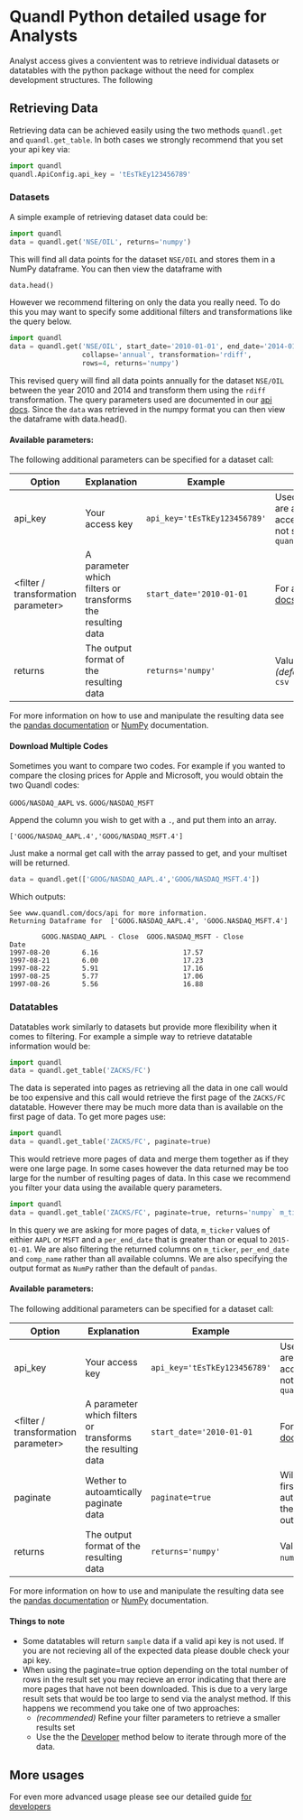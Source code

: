 # Quandl Python detailed usage for Analysts

Analyst access gives a convientent was to retrieve individual datasets or datatables with the python package without the need for complex development structures. The following  

## Retrieving Data

Retrieving data can be achieved easily using the two methods `quandl.get` and `quandl.get_table`. In both cases we strongly recommend that you set your api key via: 
 
 ```python
import quandl
quandl.ApiConfig.api_key = 'tEsTkEy123456789'
```

### Datasets

A simple example of retrieving dataset data could be:

```python
import quandl
data = quandl.get('NSE/OIL', returns='numpy')
```

This will find all data points for the dataset `NSE/OIL` and stores them in a NumPy dataframe. You can then view the dataframe with
 
```python
data.head()
```

However we recommend filtering on only the data you really need. To do this you may want to specify some additional filters and transformations like the query below.

```python
import quandl
data = quandl.get('NSE/OIL', start_date='2010-01-01', end_date='2014-01-01', 
                  collapse='annual', transformation='rdiff', 
                  rows=4, returns='numpy')
```

This revised query will find all data points annually for the dataset `NSE/OIL` between the year 2010 and 2014 and transform them using the `rdiff` transformation. The query parameters used are documented in our [api docs](https://www.quandl.com/docs/api#data). Since the `data` was retrieved in the numpy format you can then view the dataframe with data.head(). 

#### Available parameters:

The following additional parameters can be specified for a dataset call:

| Option | Explanation | Example | Description |
|---|---|---|---|
| api_key | Your access key | `api_key='tEsTkEy123456789'` | Used to identify who you are and provide more access. Only required if not set via `quandl.ApiConfig.api_key=` |
| \<filter / transformation parameter\> | A parameter which filters or transforms the resulting data | `start_date='2010-01-01` | For a full list see our [api docs](https://www.quandl.com/docs/api#data) |
| returns | The output format of the resulting data | `returns='numpy'` | Value can be one of either _(default)_ `pandas`, `numpy`, or `csv` |

For more information on how to use and manipulate the resulting data see the [pandas documentation](http://pandas.pydata.org/) or [NumPy](http://www.numpy.org/) documentation.

#### Download Multiple Codes

Sometimes you want to compare two codes. For example if you wanted to compare the closing prices for Apple and Microsoft, you would obtain the two Quandl codes:

`GOOG/NASDAQ_AAPL` vs. `GOOG/NASDAQ_MSFT`

Append the column you wish to get with a `.`, and put them into an array.

`['GOOG/NASDAQ_AAPL.4','GOOG/NASDAQ_MSFT.4']`

Just make a normal get call with the array passed to get, and your multiset will be returned.

```python
data = quandl.get(['GOOG/NASDAQ_AAPL.4','GOOG/NASDAQ_MSFT.4'])
```

Which outputs:

```
See www.quandl.com/docs/api for more information.
Returning Dataframe for  ['GOOG.NASDAQ_AAPL.4', 'GOOG.NASDAQ_MSFT.4']

        GOOG.NASDAQ_AAPL - Close  GOOG.NASDAQ_MSFT - Close
Date                                                          
1997-08-20        6.16                     17.57
1997-08-21        6.00                     17.23
1997-08-22        5.91                     17.16
1997-08-25        5.77                     17.06
1997-08-26        5.56                     16.88

```

### Datatables

Datatables work similarly to datasets but provide more flexibility when it comes to filtering. For example a simple way to retrieve datatable information would be:

```python
import quandl
data = quandl.get_table('ZACKS/FC')
```

The data is seperated into pages as retrieving all the data in one call would be too expensive and this call would retrieve the first page of the `ZACKS/FC` datatable. However there may be much more data than is available on the first page of data. To get more pages use:

```python
import quandl
data = quandl.get_table('ZACKS/FC', paginate=true)
```

This would retrieve more pages of data and merge them together as if they were one large page. In some cases however the data returned may be too large for the number of resulting pages of data. In this case we recommend you filter your data using the available query parameters.

```python
import quandl
data = quandl.get_table('ZACKS/FC', paginate=true, returns='numpy` m_ticker=['AAPL', 'MSFT'], per_end_date={'gte': '2015-01-01' }}, qopts={'columns':['m_ticker', 'per_end_date']})
```

In this query we are asking for more pages of data, `m_ticker` values of eithier `AAPL` or `MSFT` and a `per_end_date` that is greater than or equal to `2015-01-01`. We are also filtering the returned columns on `m_ticker`, `per_end_date` and `comp_name` rather than all available columns. We are also specifying the output format as `NumPy` rather than the default of `pandas`.

#### Available parameters:

The following additional parameters can be specified for a dataset call:

| Option | Explanation | Example | Description |
|---|---|---|---|
| api_key | Your access key | `api_key='tEsTkEy123456789'` | Used to identify who you are and provide more access. Only required if not set via `quandl.ApiConfig.api_key=` |
| \<filter / transformation parameter\> | A parameter which filters or transforms the resulting data | `start_date='2010-01-01` | For a full list see our [api docs](https://www.quandl.com/docs/api#datatables) |
| paginate | Wether to autoamtically paginate data | `paginate=true` | Will paginate through the first few pages of data automatically and merge them together in a larger output format. |
| returns | The output format of the resulting data | `returns='numpy'` | Value can be one of eithier `numpy`, `pandas`, or `csv` |

For more information on how to use and manipulate the resulting data see the [pandas documentation](http://pandas.pydata.org/) or [NumPy](http://www.numpy.org/) documentation.

#### Things to note

* Some datatables will return `sample` data if a valid api key is not used. If you are not recieving all of the expected data please double check your api key.
* When using the paginate=true option depending on the total number of rows in the result set you may recieve an error indicating that there are more pages that have not been downloaded. This is due to a very large result sets that would be too large to send via the analyst method. If this happens we recommend you take one of two approaches:
  * *(recommended)* Refine your filter parameters to retrieve a smaller results set
  * Use the the [Developer](./FOR_DEVELOPERS.md) method below to iterate through more of the data.

## More usages

For even more advanced usage please see our detailed guide [for developers](./FOR_DEVELOPERS.md)